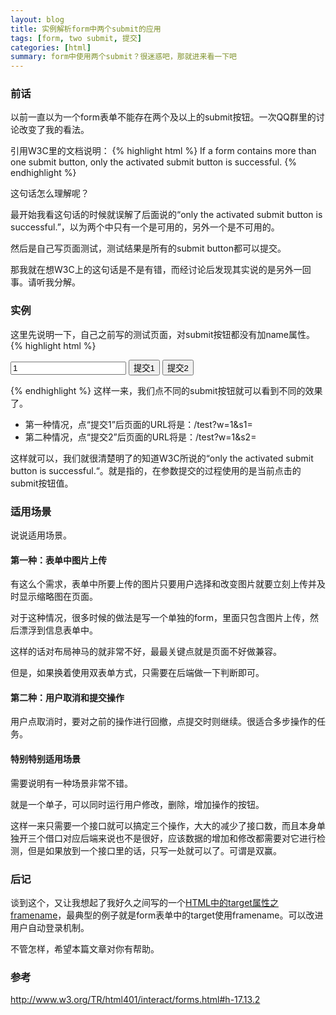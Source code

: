 ```yaml
---
layout: blog
title: 实例解析form中两个submit的应用
tags: [form, two submit, 提交]
categories: [html] 
summary: form中使用两个submit？很迷惑吧，那就进来看一下吧
---
```

### 前话
以前一直以为一个form表单不能存在两个及以上的submit按钮。一次QQ群里的讨论改变了我的看法。

引用W3C里的文档说明：
{% highlight html %}
If a form contains more than one submit button, only the activated submit button is successful.
{% endhighlight %}

这句话怎么理解呢？

最开始我看这句话的时候就误解了后面说的“only the activated submit button is successful.”，以为两个中只有一个是可用的，另外一个是不可用的。

然后是自己写页面测试，测试结果是所有的submit button都可以提交。

那我就在想W3C上的这句话是不是有错，而经讨论后发现其实说的是另外一回事。请听我分解。

### 实例
这里先说明一下，自己之前写的测试页面，对submit按钮都没有加name属性。
{% highlight html %}
<form action="/test" name="submitForm" method="get">
    <input type="text" name="w" value="1" />
    <button type="submit" name="s1">提交1</button>
    <button type="submit" name="s2">提交2</button>
</form>
{% endhighlight %}
这样一来，我们点不同的submit按钮就可以看到不同的效果了。

* 第一种情况，点“提交1”后页面的URL将是：/test?w=1&s1=
* 第二种情况，点“提交2”后页面的URL将是：/test?w=1&s2=

这样就可以，我们就很清楚明了的知道W3C所说的“only the activated submit button is successful.“。就是指的，在参数提交的过程使用的是当前点击的submit按钮值。

### 适用场景
说说适用场景。

#### 第一种：表单中图片上传
有这么个需求，表单中所要上传的图片只要用户选择和改变图片就要立刻上传并及时显示缩略图在页面。

对于这种情况，很多时候的做法是写一个单独的form，里面只包含图片上传，然后漂浮到信息表单中。

这样的话对布局神马的就非常不好，最最关键点就是页面不好做兼容。

但是，如果换着使用双表单方式，只需要在后端做一下判断即可。

#### 第二种：用户取消和提交操作
用户点取消时，要对之前的操作进行回撤，点提交时则继续。很适合多步操作的任务。

#### 特别特别适用场景
需要说明有一种场景非常不错。

就是一个单子，可以同时运行用户修改，删除，增加操作的按钮。

这样一来只需要一个接口就可以搞定三个操作，大大的减少了接口数，而且本身单独开三个借口对应后端来说也不是很好，应该数据的增加和修改都需要对它进行检测，但是如果放到一个接口里的话，只写一处就可以了。可谓是双赢。

### 后记
谈到这个，又让我想起了我好久之间写的一个[HTML中的target属性之framename](http://blog.csdn.net/do_it__/article/details/7031948)，最典型的例子就是form表单中的target使用framename。可以改进用户自动登录机制。

不管怎样，希望本篇文章对你有帮助。

### 参考
<http://www.w3.org/TR/html401/interact/forms.html#h-17.13.2>

